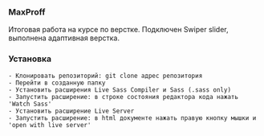 ### MaxProff

Итоговая работа на курсе по верстке.
Подключен Swiper slider, выполнена адаптивная верстка.

### Установка

    - Клонировать репозиторий: git clone адрес репозитория
    - Перейти в созданную папку
    - Установить расширения Live Sass Compiler и Sass (.sass only)
    - Запустить расширение: в строке состояния редактора кода нажать 'Watch Sass' 
    - Установить расширениe Live Server
    - Запустить расширение: в html документе нажать правую кнопку мышки и 'open with live server'
